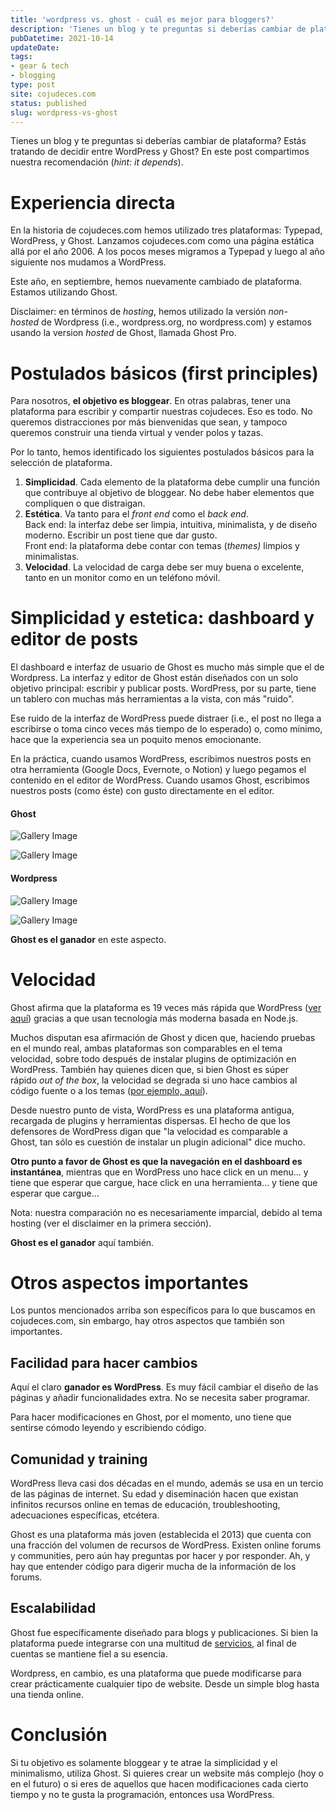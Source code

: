 ```yaml
---
title: 'wordpress vs. ghost - cuál es mejor para bloggers?'
description: 'Tienes un blog y te preguntas si deberías cambiar de plataforma? Estás tratando de decidir entre WordPress y Ghost?'
pubDatetime: 2021-10-14
updateDate: 
tags: 
- gear & tech
- blogging
type: post
site: cojudeces.com
status: published
slug: wordpress-vs-ghost
---
```

Tienes un blog y te preguntas si deberías cambiar de plataforma? Estás tratando de decidir entre WordPress y Ghost? En este post compartimos nuestra recomendación (_hint: it depends_).

# Experiencia directa

En la historia de cojudeces.com hemos utilizado tres plataformas: Typepad, WordPress, y Ghost. Lanzamos cojudeces.com como una página estática allá por el año 2006. A los pocos meses migramos a Typepad y luego al año siguiente nos mudamos a WordPress.

Este año, en septiembre, hemos nuevamente cambiado de plataforma. Estamos utilizando Ghost.

Disclaimer: en términos de _hosting_, hemos utilizado la versión _non-hosted_ de Wordpress (i.e., wordpress.org, no wordpress.com) y estamos usando la version _hosted_ de Ghost, llamada Ghost Pro.

# Postulados básicos (first principles)

Para nosotros, **el objetivo es bloggear**. En otras palabras, tener una plataforma para escribir y compartir nuestras cojudeces. Eso es todo. No queremos distracciones por más bienvenidas que sean, y tampoco queremos construir una tienda virtual y vender polos y tazas.

Por lo tanto, hemos identificado los siguientes postulados básicos para la selección de plataforma.

1. **Simplicidad**. Cada elemento de la plataforma debe cumplir una función que contribuye al objetivo de bloggear. No debe haber elementos que compliquen o que distraigan.
2. **Estética**. Va tanto para el _front end_ como el _back end_.  
    Back end: la interfaz debe ser limpia, intuitiva, minimalista, y de diseño moderno. Escribir un post tiene que dar gusto.  
    Front end: la plataforma debe contar con temas (_themes)_ limpios y minimalistas.
3. **Velocidad**. La velocidad de carga debe ser muy buena o excelente, tanto en un monitor como en un teléfono móvil.

# Simplicidad y estetica: dashboard y editor de posts

El dashboard e interfaz de usuario de Ghost es mucho más simple que el de Wordpress. La interfaz y editor de Ghost están diseñados con un solo objetivo principal: escribir y publicar posts. WordPress, por su parte, tiene un tablero con muchas más herramientas a la vista, con más "ruido".

Ese ruido de la interfaz de WordPress puede distraer (i.e., el post no llega a escribirse o toma cinco veces más tiempo de lo esperado) o, como mínimo, hace que la experiencia sea un poquito menos emocionante.

En la práctica, cuando usamos WordPress, escribimos nuestros posts en otra herramienta (Google Docs, Evernote, o Notion) y luego pegamos el contenido en el editor de WordPress. Cuando usamos Ghost, escribimos nuestros posts (como éste) con gusto directamente en el editor.

#### Ghost
![Gallery Image](../../assets/images/2021/2021-10-Ghost-dashboard-min.png)

![Gallery Image](../../assets/images/2021/2021-10-Ghost-editor-min-1.png)

#### Wordpress

![Gallery Image](../../assets/images/2021/2021-10-WP-dashboard-min-1.png)

![Gallery Image](../../assets/images/2021/2021-10-WP-editor-min-1.png)

**Ghost es el ganador** en este aspecto.

# Velocidad

Ghost afirma que la plataforma es 19 veces más rápida que WordPress ([ver aquí](https://ghost.org/vs/wordpress/?ref=cojudeces.com)) gracias a que usan tecnología más moderna basada en Node.js.

Muchos disputan esa afirmación de Ghost y dicen que, haciendo pruebas en el mundo real, ambas plataformas son comparables en el tema velocidad, sobre todo después de instalar plugins de optimización en WordPress. También hay quienes dicen que, si bien Ghost es súper rápido _out of the box_, la velocidad se degrada si uno hace cambios al código fuente o a los temas ([por ejemplo, aquí](https://jimmakos.com/2021/07/ghost-better-than-wordpress/?ref=cojudeces.com)).

Desde nuestro punto de vista, WordPress es una plataforma antigua, recargada de plugins y herramientas dispersas. El hecho de que los defensores de WordPress digan que "la velocidad es comparable a Ghost, tan sólo es cuestión de instalar un plugin adicional" dice mucho.

**Otro punto a favor de Ghost es que la navegación en el dashboard es instantánea**, mientras que en WordPress uno hace click en un menu... y tiene que esperar que cargue, hace click en una herramienta... y tiene que esperar que cargue...

Nota: nuestra comparación no es necesariamente imparcial, debido al tema hosting (ver el disclaimer en la primera sección).

**Ghost es el ganador** aquí también.

# Otros aspectos importantes

Los puntos mencionados arriba son específicos para lo que buscamos en cojudeces.com, sin embargo, hay otros aspectos que también son importantes.

## Facilidad para hacer cambios

Aquí el claro **ganador es WordPress**. Es muy fácil cambiar el diseño de las páginas y añadir funcionalidades extra. No se necesita saber programar.

Para hacer modificaciones en Ghost, por el momento, uno tiene que sentirse cómodo leyendo y escribiendo código.

## Comunidad y training

WordPress lleva casi dos décadas en el mundo, además se usa en un tercio de las páginas de internet. Su edad y diseminación hacen que existan infinitos recursos online en temas de educación, troubleshooting, adecuaciones específicas, etcétera.

Ghost es una plataforma más joven (establecida el 2013) que cuenta con una fracción del volumen de recursos de WordPress. Existen online forums y communities, pero aún hay preguntas por hacer y por responder. Ah, y hay que entender código para digerir mucha de la información de los forums.

## Escalabilidad

Ghost fue específicamente diseñado para blogs y publicaciones. Si bien la plataforma puede integrarse con una multitud de [servicios](https://ghost.org/integrations/?ref=cojudeces.com), al final de cuentas se mantiene fiel a su esencia.

Wordpress, en cambio, es una plataforma que puede modificarse para crear prácticamente cualquier tipo de website. Desde un simple blog hasta una tienda online.

# Conclusión

Si tu objetivo es solamente bloggear y te atrae la simplicidad y el minimalismo, utiliza Ghost. Si quieres crear un website más complejo (hoy o en el futuro) o si eres de aquellos que hacen modificaciones cada cierto tiempo y no te gusta la programación, entonces usa WordPress.
